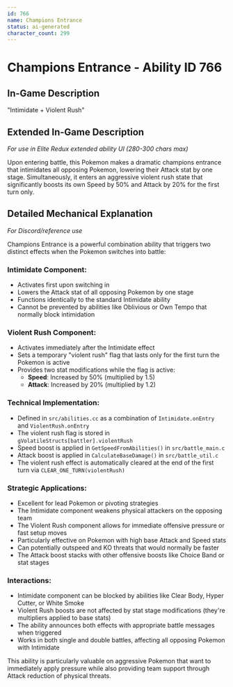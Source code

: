 ```yaml
---
id: 766
name: Champions Entrance
status: ai-generated
character_count: 299
---
```


# Champions Entrance - Ability ID 766

## In-Game Description
"Intimidate + Violent Rush"

## Extended In-Game Description
*For use in Elite Redux extended ability UI (280-300 chars max)*

Upon entering battle, this Pokemon makes a dramatic champions entrance that intimidates all opposing Pokemon, lowering their Attack stat by one stage. Simultaneously, it enters an aggressive violent rush state that significantly boosts its own Speed by 50% and Attack by 20% for the first turn only.

## Detailed Mechanical Explanation
*For Discord/reference use*

Champions Entrance is a powerful combination ability that triggers two distinct effects when the Pokemon switches into battle:

### Intimidate Component:
- Activates first upon switching in
- Lowers the Attack stat of all opposing Pokemon by one stage
- Functions identically to the standard Intimidate ability
- Cannot be prevented by abilities like Oblivious or Own Tempo that normally block intimidation

### Violent Rush Component:
- Activates immediately after the Intimidate effect
- Sets a temporary "violent rush" flag that lasts only for the first turn the Pokemon is active
- Provides two stat modifications while the flag is active:
  - **Speed**: Increased by 50% (multiplied by 1.5)
  - **Attack**: Increased by 20% (multiplied by 1.2)

### Technical Implementation:
- Defined in `src/abilities.cc` as a combination of `Intimidate.onEntry` and `ViolentRush.onEntry`
- The violent rush flag is stored in `gVolatileStructs[battler].violentRush`
- Speed boost is applied in `GetSpeedFromAbilities()` in `src/battle_main.c`
- Attack boost is applied in `CalculateBaseDamage()` in `src/battle_util.c` 
- The violent rush effect is automatically cleared at the end of the first turn via `CLEAR_ONE_TURN(violentRush)`

### Strategic Applications:
- Excellent for lead Pokemon or pivoting strategies
- The Intimidate component weakens physical attackers on the opposing team
- The Violent Rush component allows for immediate offensive pressure or fast setup moves
- Particularly effective on Pokemon with high base Attack and Speed stats
- Can potentially outspeed and KO threats that would normally be faster
- The Attack boost stacks with other offensive boosts like Choice Band or stat stages

### Interactions:
- Intimidate component can be blocked by abilities like Clear Body, Hyper Cutter, or White Smoke
- Violent Rush boosts are not affected by stat stage modifications (they're multipliers applied to base stats)
- The ability announces both effects with appropriate battle messages when triggered
- Works in both single and double battles, affecting all opposing Pokemon with Intimidate

This ability is particularly valuable on aggressive Pokemon that want to immediately apply pressure while also providing team support through Attack reduction of physical threats.